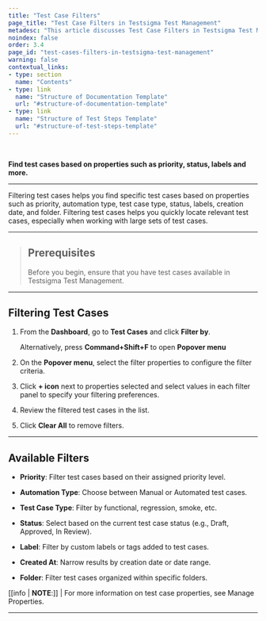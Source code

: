 ```yaml
---
title: "Test Case Filters"
page_title: "Test Case Filters in Testsigma Test Management"
metadesc: "This article discusses Test Case Filters in Testsigma Test Management | Filtering test cases involves in filtering tests based on priority, type, status, and more"
noindex: false
order: 3.4
page_id: "test-cases-filters-in-testsigma-test-management"
warning: false
contextual_links:
- type: section
  name: "Contents"
- type: link
  name: "Structure of Documentation Template"
  url: "#structure-of-documentation-template"
- type: link
  name: "Structure of Test Steps Template"
  url: "#structure-of-test-steps-template"
---
```


<br>

**Find test cases based on properties such as priority, status, labels and more.**

---

Filtering test cases helps you find specific test cases based on properties such as priority, automation type, test case type, status, labels, creation date, and folder. Filtering test cases helps you quickly locate relevant test cases, especially when working with large sets of test cases.

---

> ## **Prerequisites**
> 
> Before you begin, ensure that you have test cases available in Testsigma Test Management.

---

## **Filtering Test Cases**


1. From the **Dashboard**, go to **Test Cases** and click **Filter by**.
   
   Alternatively, press **Command+Shift+F** to open **Popover menu**

2. On the **Popover menu**, select the filter properties to configure the filter criteria.

3. Click **+ icon** next to properties selected and select values in each filter panel to specify your filtering preferences.

4. Review the filtered test cases in the list.

5. Click **Clear All** to remove filters.

---

## **Available Filters**

- **Priority**: Filter test cases based on their assigned priority level.

- **Automation Type**: Choose between Manual or Automated test cases.

- **Test Case Type**: Filter by functional, regression, smoke, etc.

- **Status**: Select based on the current test case status (e.g., Draft, Approved, In Review).

- **Label**: Filter by custom labels or tags added to test cases.

- **Created At**: Narrow results by creation date or date range.

- **Folder**: Filter test cases organized within specific folders.


[[info | **NOTE**:]]
| For more information on test case properties, see Manage Properties.

---